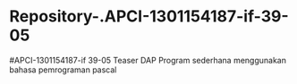 # Repository-.APCI-1301154187-if-39-05
#APCI-1301154187-if 39-05             Teaser DAP             Program sederhana menggunakan bahasa pemrograman pascal
